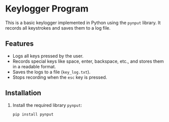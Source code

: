 # Keylogger Program

This is a basic keylogger implemented in Python using the `pynput` library. It records all keystrokes and saves them to a log file.

## Features
- Logs all keys pressed by the user.
- Records special keys like space, enter, backspace, etc., and stores them in a readable format.
- Saves the logs to a file (`key_log.txt`).
- Stops recording when the `esc` key is pressed.

## Installation
1. Install the required library `pynput`:
   ```bash
   pip install pynput

